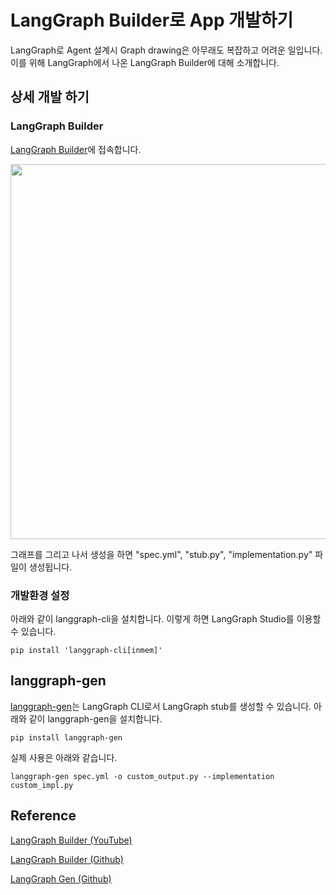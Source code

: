 # LangGraph Builder로 App 개발하기

LangGraph로 Agent 설계시 Graph drawing은 아무래도 복잡하고 어려운 일입니다. 이를 위해 LangGraph에서 나온 LangGraph Builder에 대해 소개합니다.

## 상세 개발 하기 

### LangGraph Builder

[LangGraph Builder](https://build.langchain.com/)에 접속합니다. 

<img src="https://github.com/user-attachments/assets/bf196f8e-4f43-47d1-9f4b-aba65579cbc6" width="600">

그래프를 그리고 나서 생성을 하면 "spec.yml", "stub.py", "implementation.py" 파일이 생성됩니다.

### 개발환경 설정

아래와 같이 langgraph-cli을 설치합니다. 이렇게 하면 LangGraph Studio를 이용할 수 있습니다.


```text
pip install 'langgraph-cli[inmem]'
```

## langgraph-gen

[langgraph-gen](https://github.com/langchain-ai/langgraph-gen-py)는 LangGraph CLI로서 LangGraph stub를 생성할 수 있습니다. 아래와 같이 langgraph-gen을 설치합니다. 

```text
pip install langgraph-gen
```

실제 사용은 아래와 같습니다.

```text
langgraph-gen spec.yml -o custom_output.py --implementation custom_impl.py
```

## Reference 

[LangGraph Builder (YouTube)](https://www.youtube.com/watch?v=iwPeT_I_GEc)

[LangGraph Builder (Github)](https://github.com/langchain-ai/langgraph-builder)

[LangGraph Gen (Github)](https://github.com/langchain-ai/langgraph-gen-py)
